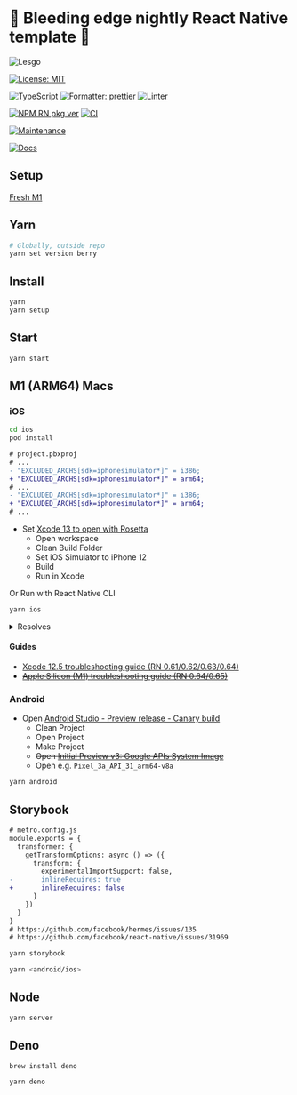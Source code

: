 # 🌃 Bleeding edge nightly React Native template 🌃

![Lesgo](https://media.giphy.com/media/hKyWAN3gQyCsM/giphy.gif)

[![License: MIT](https://img.shields.io/badge/License-MIT-yellow.svg)](#)

[![TypeScript](https://img.shields.io/badge/%3C%2F%3E-TypeScript-%230074c1.svg)](#)
[![Formatter: prettier](https://img.shields.io/badge/Formatter-Prettier-f8bc45.svg)](#)
[![Linter](https://badges.aleen42.com/src/eslint.svg)](#)

[![NPM RN pkg ver](https://img.shields.io/badge/React%20Native-0.67.1-red.svg)](https://github.com/facebook/react-native/releases)
[![CI](https://github.com/leotm/react-native-template-typescript/actions/workflows/main.yml/badge.svg)](https://github.com/leotm/react-native-template-typescript/actions/workflows/main.yml)

[![Maintenance](https://img.shields.io/badge/Maintained%3F-yes-green.svg)](https://github.com/leotm/react-native-template-typescript/pulse)

[![Docs](https://img.shields.io/badge/Docs%3F-yes-green.svg)](https://github.com/leotm/react-native-template-typescript/wiki)

## Setup

[Fresh M1](https://github.com/leotm/react-native-template-typescript/wiki/M1-Setup)

## Yarn

```sh
# Globally, outside repo
yarn set version berry
```

## Install

```sh
yarn
yarn setup
```

## Start

```sh
yarn start
```

## M1 (ARM64) Macs

### iOS

```sh
cd ios
pod install
```

```diff
# project.pbxproj
# ...
- "EXCLUDED_ARCHS[sdk=iphonesimulator*]" = i386;
+ "EXCLUDED_ARCHS[sdk=iphonesimulator*]" = arm64;
# ...
- "EXCLUDED_ARCHS[sdk=iphonesimulator*]" = i386;
+ "EXCLUDED_ARCHS[sdk=iphonesimulator*]" = arm64;
# ...
```

- Set [Xcode 13 to open with Rosetta](https://i.stack.imgur.com/jj508.png)
  - Open workspace
  - Clean Build Folder
  - Set iOS Simulator to iPhone 12
  - Build
  - Run in Xcode

Or Run with React Native CLI

```sh
yarn ios
```

<details><summary>Resolves</summary>

```sh
Failed to build iOS project. We ran "xcodebuild" command but it exited with error code 65. To debug build logs further, consider building your app with Xcode.app, by opening <App>.xcworkspace.
Command line invocation:
    /Applications/Xcode.app/Contents/Developer/usr/bin/xcodebuild -workspace <App>.xcworkspace -configuration Debug -scheme <App> -destination id=C3FF229E-87F8-4DAB-B0E6-1642DB821973

Build target <App>Tests of project <App> with configuration Debug
./ios/<App>.xcodeproj: error: The linked library 'libPods-<App>-<App>Tests.a' is missing one or more architectures required by this target: x86_64. (in target '<App>Tests' from project '<App>')

Build target <App> of project <App> with configuration Debug
./ios/<App>.xcodeproj: error: The linked library 'libPods-<App>.a' is missing one or more architectures required by this target: x86_64. (in target '<App>' from project '<App>')
```

</details>

#### Guides

- <s>[Xcode 12.5 troubleshooting guide (RN 0.61/0.62/0.63/0.64)](https://github.com/facebook/react-native/issues/31480)</s>
- <s>[Apple Silicon (M1) troubleshooting guide (RN 0.64/0.65)](https://github.com/facebook/react-native/issues/31941)</s>

### Android

- Open [Android Studio - Preview release - Canary build](https://developer.android.com/studio/preview)
  - Clean Project
  - Open Project
  - Make Project
  - <s>Open [Initial Preview v3: Google APIs System Image](https://github.com/google/android-emulator-m1-preview/releases/download/0.3/android-emulator-m1-preview.dmg)</s>
  - Open e.g. `Pixel_3a_API_31_arm64-v8a`
  
```sh
yarn android
```

## Storybook
  
```diff
# metro.config.js
module.exports = {
  transformer: {
    getTransformOptions: async () => ({
      transform: {
        experimentalImportSupport: false,
-       inlineRequires: true
+       inlineRequires: false
      }
    })
  }
}
# https://github.com/facebook/hermes/issues/135
# https://github.com/facebook/react-native/issues/31969
```

```sh
yarn storybook
```
  
```sh
yarn <android/ios>
```

## Node
  
```sh
yarn server
```
  
## Deno
  
```sh
brew install deno
```
  
```sh
yarn deno
```
